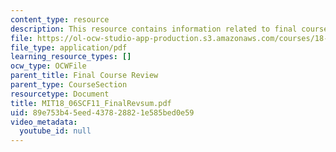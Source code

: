 ```yaml
---
content_type: resource
description: This resource contains information related to final course review.
file: https://ol-ocw-studio-app-production.s3.amazonaws.com/courses/18-06sc-linear-algebra-fall-2011/89e753b45eed437828821e585bed0e59_MIT18_06SCF11_FinalRevsum.pdf
file_type: application/pdf
learning_resource_types: []
ocw_type: OCWFile
parent_title: Final Course Review
parent_type: CourseSection
resourcetype: Document
title: MIT18_06SCF11_FinalRevsum.pdf
uid: 89e753b4-5eed-4378-2882-1e585bed0e59
video_metadata:
  youtube_id: null
---
```

